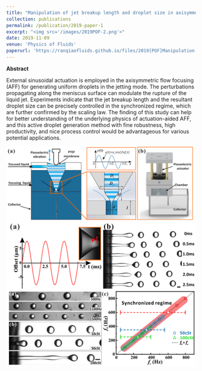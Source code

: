```yaml
---
title: "Manipulation of jet breakup length and droplet size in axisymmetric flow focusing upon actuation"
collection: publications
permalink: /publication/2019-paper-1
excerpt: "<img src='/images/2019POF-2.png'>"
date: 2019-11-09
venue: 'Physics of Fluids'
paperurl: 'https://ranqiaofluids.github.io/files/2019[POF]Manipulation.pdf'
---
```


__Abstract__

External sinusoidal actuation is employed in the axisymmetric flow focusing (AFF) for generating uniform droplets in the jetting mode. The perturbations propagating along the meniscus surface can modulate the rupture of the liquid jet. Experiments indicate that the jet breakup length and the resultant droplet size can be precisely controlled in the synchronized regime, which are further confirmed by the scaling law. The finding of this study can help for better understanding of the underlying physics of actuation-aided AFF, and this active droplet generation method with fine robustness, high productivity, and nice process control would be advantageous for various potential applications.

<img src='/images/2019POF-1.png'>

<img src='/images/2019POF-2.png'>

<img src='/images/2019POF-3.png'>
